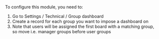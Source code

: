 To configure this module, you need to:

1. Go to Settings / Technical / Group dashboard
2. Create a record for each group you want to impose a dashboard on
3. Note that users will be assigned the first board with a matching group, so move i.e. manager groups before user groups
